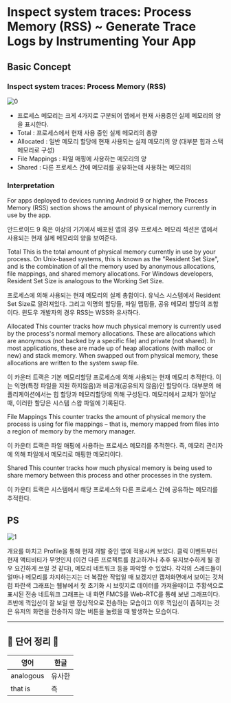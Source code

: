 # Inspect system traces: Process Memory (RSS) ~ Generate Trace Logs by Instrumenting Your App

## Basic Concept      
    
### Inspect system traces: Process Memory (RSS)

![0](https://user-images.githubusercontent.com/52353492/126028693-04aed035-0088-4cc1-911f-863f7c7bcfaf.PNG)

- 프로세스 메모리는 크게 4가지로 구분되어 앱에서 현재 사용중인 실제 메모리의 양을 표시한다.
- Total : 프로세스에서 현재 사용 중인 실제 메모리의 총량
- Allocated : 일반 메모리 할당에 현재 사용되는 실제 메모리의 양 (대부분 힙과 스택 메모리로 구성)
- File Mappings : 파일 매핑에 사용하는 메모리의 양
- Shared : 다른 프로세스 간에 메모리를 공유하는데 사용하는 메모리의 

### Interpretation

For apps deployed to devices running Android 9 or higher, the Process Memory (RSS) section shows the amount of physical memory currently in use by the app.

안드로이드 9 혹은 이상의 기기에서 배포된 앱의 경우 프로세스 메모리 섹션은 앱에서 사용되는 현재 실제 메모리의 양을 보여준다.

Total
This is the total amount of physical memory currently in use by your process. On Unix-based systems, this is known as the "Resident Set Size", and is the combination of all the memory used by anonymous allocations, file mappings, and shared memory allocations.
For Windows developers, Resident Set Size is analogous to the Working Set Size.

프로세스에 의해 사용되는 현재 메모리의 실제 총합이다. 유닉스 시스템에서 Resident Set Size로 알려져있다. 그리고 익명의 할당들, 파일 맵핑들, 공유 메모리 할당의 조합이다. 윈도우 개발자의 경우 RSS는 WSS와 유사하다.

Allocated
This counter tracks how much physical memory is currently used by the process's normal memory allocations. These are allocations which are anonymous (not backed by a specific file) and private (not shared). In most applications, these are made up of heap allocations (with malloc or new) and stack memory. When swapped out from physical memory, these allocations are written to the system swap file.

이 카운터 트랙은 기본 메모리할당 프로세스에 의해 사용되는 현재 메모리 추적한다. 이는 익명(특정 파일을 지원 하지않음)과 비공개(공유되지 않음)인 할당이다. 대부분의 애플리케이션에서는 힙 할당과 메모리할당에 의해 구성된다. 메모리에서 교체가 일어날 때, 이러한 할당은 시스템 스왑 파일에 기록된다.

File Mappings
This counter tracks the amount of physical memory the process is using for file mappings – that is, memory mapped from files into a region of memory by the memory manager.

이 카운터 트랙은 파일 매핑에 사용하는 프로세스 메모리를 추적한다. 즉, 메모리 관리자에 의해 파일에서 메모리로 매핑한 메모리이다.

Shared
This counter tracks how much physical memory is being used to share memory between this process and other processes in the system.

이 카운터 트랙은 시스템에서 해당 프로세스와 다른 프로세스 간에 공유하는 메모리를 추적한다. 

## PS

![1](https://user-images.githubusercontent.com/52353492/126028690-75d6ab39-359c-4314-8aa3-aeb3e6a7a2b7.PNG)

개요를 마치고 Profile을 통해 현재 개발 중인 앱에 적용시켜 보았다. 클릭 이벤트부터 현재 액티비티가 무엇인지 (이건 다른 프로젝트를 참고하거나 추후 유지보수하게 될 경우 요긴하게 쓰일 것 같다), 메모리 네트워크 등을 파악할 수 있었다. 각각의 스레드들이 얼마나 메모리를 차지하는지는 더 복잡한 작업일 때 보겠지만 캡처화면에서 보이는 것처럼 파란색 그래프는 웹뷰에서 첫 초기화 시 브릿지로 데이터를 가져올때이고 주황색으로 표시된 전송 네트워크 그래프는 내 화면 FMCS를 Web-RTC를 통해 보낸 그래프이다. 초반에 꺽임선이 잘 보일 땐 정상적으로 전송하는 모습이고 이후 꺽임선이 좁혀지는 것은 유저의 화면을 전송하지 않는 버튼을 눌렀을 때 발생하는 모습이다.

---------------------------------------------------------------------------

## 📗 단어 정리 📘   
   
|영어|한글|
|---|---|
|analogous|유사한|
|that is|즉|
